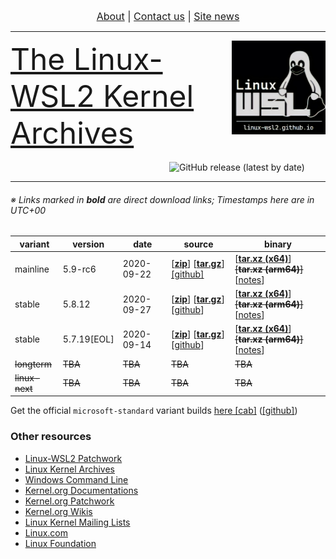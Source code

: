 <p align="center"><font size="3"><a href="https://linux-wsl2.github.io/about">About</a> | <a href="mailto:linux-wsl2.github.io">Contact us</a> | <a href="https://linux-wsl2.github.io/news">Site news</a> </font></p>
<hr>
<img src="/images/image.png" width="150" title="WSL Avatar" align="right" /><font size="7"><a href="https://linux-wsl2.github.io">The Linux-WSL2 Kernel Archives</a></font>
<br>
<br>
<a href="https://github.com/linux-wsl2/linux-stable/releases/download/v5.8.10/x64_linux-wsl2_5.8.11.tar.xz"><img alt="GitHub release (latest by date)" src="https://img.shields.io/github/v/release/linux-wsl2/linux-stable?label=Download%20(x64)&style=plastic&sort=semver" width="250" align="right"></a>
<br>
<hr size="30">

###### ※ Links marked in **bold** are direct download links; Timestamps here are in UTC+00

 variant | version | date | source | binary |
 --------|---------|------|--------|--------|
 mainline | 5.9-rc6 | 2020-09-22 | [**[zip](https://github.com/linux-wsl2/linux-mainline/archive/v5.9-rc6.zip)**] [**[tar.gz](https://github.com/linux-wsl2/linux-mainline/archive/v5.9-rc6.tar.gz)**] [[github]](https://github.com/linux-wsl2/linux-mainline) | [**[tar.xz (x64)](https://github.com/linux-wsl2/linux-mainline/releases/download/v5.9-rc6/x64_linux-wsl2_5.9-rc6.tar.xz)**] ~~[**tar.xz (arm64)**]~~ [[notes](https://github.com/linux-wsl2/linux-mainline/releases/tag/v5.9-rc6)]
 stable | 5.8.12 | 2020-09-27 | [**[zip](https://github.com/linux-wsl2/linux-stable/archive/v5.8.12.zip)**] [**[tar.gz](https://github.com/linux-wsl2/linux-stable/archive/v5.8.12.tar.gz)**] [[github](https://github.com/linux-wsl2/linux-stable/tree/linux-5.8.y)] | [**[tar.xz (x64)](https://github.com/linux-wsl2/linux-stable/releases/download/v5.8.12/x64_linux-wsl2_5.8.12.tar.xz)**] ~~[**tar.xz (arm64)**]~~ [[notes](https://github.com/linux-wsl2/linux-stable/releases/tag/v5.8.12)]
 stable | 5.7.19[EOL] | 2020-09-14 | [**[zip](https://github.com/linux-wsl2/linux-stable/archive/v5.7.19.zip)**] [**[tar.gz](https://github.com/linux-wsl2/linux-stable/archive/v5.7.19.tar.gz)**] [[github](https://github.com/linux-wsl2/linux-stable/tree/linux-5.7.y)] | [**[tar.xz (x64)](https://github.com/linux-wsl2/linux-stable/releases/download/v5.7.19/x64_linux-wsl2_5.7.19.tar.xz)**] ~~[**tar.xz (arm64)**]~~ [[notes](https://github.com/linux-wsl2/linux-stable/releases/tag/v5.7.19)]
 ~~longterm~~ | ~~TBA~~ | ~~TBA~~ | ~~TBA~~ | ~~TBA~~ 
 ~~linux-next~~ | ~~TBA~~ | ~~TBA~~ | ~~TBA~~ | ~~TBA~~ 

Get the official `microsoft-standard` variant builds [here [cab]](https://www.catalog.update.microsoft.com/Search.aspx?q=Windows%20Subsystem%20for%20Linux%20Update) ([[github]](https://github.com/microsoft/WSL2-Linux-Kernel))

### Other resources
- [Linux-WSL2 Patchwork](https://linux-wsl2.github.io/patchwork)
- [Linux Kernel Archives](https://kernel.org)
- [Windows Command Line](https://devblogs.microsoft.com/commandline)
- [Kernel.org Documentations](https://www.kernel.org/doc/html/latest/)
- [Kernel.org Patchwork](https://patchwork.kernel.org/)
- [Kernel.org Wikis](https://wiki.kernel.org)
- [Linux Kernel Mailing Lists](http://vger.kernel.org)
- [Linux.com](https://www.linux.com)
- [Linux Foundation](http://www.linuxfoundation.org/)
